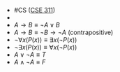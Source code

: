 - #CS ([CSE 311](https://courses.cs.washington.edu/courses/cse311/23wi/))
-
- $A \rightarrow B \equiv \neg A \vee B$
- $A \rightarrow B \equiv \neg B \rightarrow \neg A$ (contrapositive)
- $\neg \forall x (P(x)) \equiv \exists x (\neg P(x))$
- $\neg \exists x (P(x)) \equiv \forall x (\neg P(x))$
- $A \vee \neg A \equiv T$
- $A \wedge \neg A \equiv F$